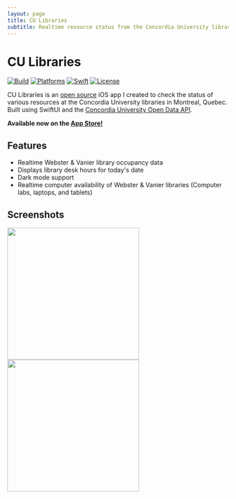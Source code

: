 ```yaml
---
layout: page
title: CU Libraries
subtitle: Realtime resource status from the Concordia University libraries.
---
```


# CU Libraries

[![Build](https://github.com/markjamesm/cu-libraries/workflows/build/badge.svg?branch=master)](https://github.com/markjamesm/cu-libraries/actions) [![Platforms](https://img.shields.io/badge/platforms-iOS-blue.svg)](https://apple.com/ios) [![Swift](https://img.shields.io/badge/Swift-5.1-orange.svg)](https://swift.org) [![License](https://img.shields.io/badge/License-GPL-red.svg)](https://www.gnu.org/licenses/gpl-3.0.en.html)

CU Libraries is an [open source](https://github.com/markjamesm/CU-Libraries) iOS app I created to check the status of various resources at the Concordia University libraries in Montreal, Quebec. Built using SwiftUI and the [Concordia University Open Data API](https://github.com/opendataConcordiaU/documentation). 

__Available now on the [App Store!](https://apps.apple.com/app/id1500109652)__

## Features

* Realtime Webster & Vanier library occupancy data
* Displays library desk hours for today's date
* Dark mode support
* Realtime computer availability of Webster & Vanier libraries (Computer labs, laptops, and tablets)

## Screenshots

<img src="https://user-images.githubusercontent.com/20845425/75114187-002c4700-5622-11ea-99a2-3c853b534e40.png" width="300"/> <img src="https://user-images.githubusercontent.com/20845425/75078147-db758980-54d2-11ea-9110-26cea3062be2.png" width="300"/>
